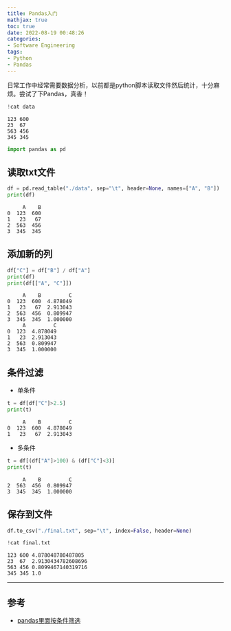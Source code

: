 ```yaml
---
title: Pandas入门
mathjax: true
toc: true
date: 2022-08-19 00:48:26
categories:
- Software Engineering
tags:
- Python
- Pandas
---
```

日常工作中经常需要数据分析，以前都是python脚本读取文件然后统计，十分麻烦。尝试了下Pandas，真香！

<!--more-->

```python
!cat data
```

    123	600
    23	67
    563	456
    345	345



```python
import pandas as pd
```

## 读取txt文件


```python
df = pd.read_table("./data", sep="\t", header=None, names=["A", "B"])    # 添加自定义列名：A, B
print(df)
```

         A    B
    0  123  600
    1   23   67
    2  563  456
    3  345  345


## 添加新的列


```python
df["C"] = df["B"] / df["A"]
print(df)
print(df[["A", "C"]])
```

         A    B         C
    0  123  600  4.878049
    1   23   67  2.913043
    2  563  456  0.809947
    3  345  345  1.000000
         A         C
    0  123  4.878049
    1   23  2.913043
    2  563  0.809947
    3  345  1.000000


## 条件过滤

- 单条件


```python
t = df[df["C"]>2.5]
print(t)
```

         A    B         C
    0  123  600  4.878049
    1   23   67  2.913043


- 多条件


```python
t = df[(df["A"]>100) & (df["C"]<3)]
print(t)
```

         A    B         C
    2  563  456  0.809947
    3  345  345  1.000000


## 保存到文件


```python
df.to_csv("./final.txt", sep="\t", index=False, header=None)
```


```python
!cat final.txt
```

    123	600	4.878048780487805
    23	67	2.9130434782608696
    563	456	0.8099467140319716
    345	345	1.0


___

## 参考
- [pandas里面按条件筛选](https://zhuanlan.zhihu.com/p/87334662)
